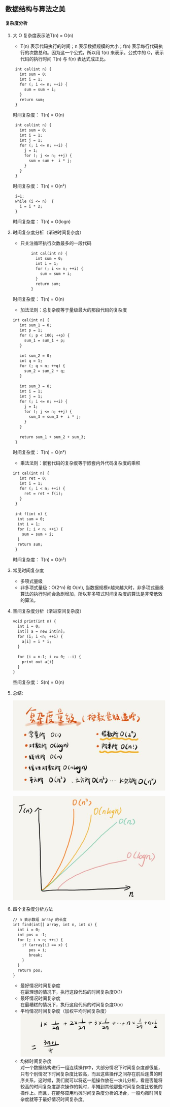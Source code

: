 ## 数据结构与算法之美

#### 复杂度分析
1. 大 O 复杂度表示法T(n) = O(n)
    - T(n) 表示代码执行的时间；n 表示数据规模的大小；f(n) 表示每行代码执行的次数总和。因为这一个公式，所以用 f(n) 来表示。公式中的 O，表示代码的执行时间 T(n) 与 f(n) 表达式成正比。
    ```text
     int cal(int n) {
       int sum = 0;
       int i = 1;
       for (; i <= n; ++i) {
         sum = sum + i;
       }
       return sum;
     }
    ```
    时间复杂度： T(n) = O(n)
    
    ```text
     int cal(int n) {
       int sum = 0;
       int i = 1;
       int j = 1;
       for (; i <= n; ++i) {
         j = 1;
         for (; j <= n; ++j) {
           sum = sum +  i * j;
         }
       }
     }
    ```
    时间复杂度： T(n) = O(n²)
    
    ```text
     i=1;
     while (i <= n)  {
       i = i * 2;
     }
    ```
    时间复杂度： T(n) = O(logn)

2. 时间复杂度分析（渐进时间复杂度）

    - 只关注循环执行次数最多的一段代码
    ```text
            int cal(int n) {
              int sum = 0;
              int i = 1;
              for (; i <= n; ++i) {
                sum = sum + i;
              }
              return sum;
            }
    ```
    时间复杂度： T(n) = O(n)
    
    - 加法法则：总复杂度等于量级最大的那段代码的复杂度
    ```text
    int cal(int n) {
       int sum_1 = 0;
       int p = 1;
       for (; p < 100; ++p) {
         sum_1 = sum_1 + p;
       }
    
       int sum_2 = 0;
       int q = 1;
       for (; q < n; ++q) {
         sum_2 = sum_2 + q;
       }
     
       int sum_3 = 0;
       int i = 1;
       int j = 1;
       for (; i <= n; ++i) {
         j = 1; 
         for (; j <= n; ++j) {
           sum_3 = sum_3 +  i * j;
         }
       }
     
       return sum_1 + sum_2 + sum_3;
     }
    ```
    时间复杂度： T(n) = O(n²)
    
    - 乘法法则：嵌套代码的复杂度等于嵌套内外代码复杂度的乘积
    ```text
    int cal(int n) {
       int ret = 0; 
       int i = 1;
       for (; i < n; ++i) {
         ret = ret + f(i);
       } 
     } 
     
     int f(int n) {
      int sum = 0;
      int i = 1;
      for (; i < n; ++i) {
        sum = sum + i;
      } 
      return sum;
     }
    ```
    时间复杂度： T(n) = O(n²)
    
3. 常见时间复杂度
    - 多项式量级
    - 非多项式量级：O(2^n) 和 O(n!), 当数据规模n越来越大时，非多项式量级算法的执行时间会急剧增加，所以非多项式时间复杂度的算法是非常低效的算法。
    
4. 空间复杂度分析（渐进空间复杂度）
    ```text
    void print(int n) {
      int i = 0;
      int[] a = new int[n];
      for (i; i <n; ++i) {
        a[i] = i * i;
      }
    
      for (i = n-1; i >= 0; --i) {
        print out a[i]
      }
    }
    ```
    空间复杂度： S(n) = O(n)
    
5. 总结:

    ![常见时间复杂度](../pic/常见时间复杂度.JPG)  
    
    ![时间复杂度函数](../pic/复杂度函数.JPG)  

6. 四个复杂度分析方法
    ```text
    // n 表示数组 array 的长度
    int find(int[] array, int n, int x) {
      int i = 0;
      int pos = -1;
      for (; i < n; ++i) {
        if (array[i] == x) {
           pos = i;
           break;
        }
      }
      return pos;
    }
    ```
    - 最好情况时间复杂度<br/>
      在最理想的情况下，执行这段代码的时间复杂度O(1)
    - 最坏情况时间复杂度<br/>
       在最糟糕的情况下，执行这段代码的时间复杂度O(n)
    - 平均情况时间复杂度（加权平均时间复杂度） 
     ![加权平均时间复杂度](../pic/加权平均时间复杂度.JPG) 
    - 均摊时间复杂度<br/>
    对一个数据结构进行一组连续操作中，大部分情况下时间复杂度都很低，只有个别情况下时间复杂度比较高，而且这些操作之间存在前后连贯的时序关系，这时候，我们就可以将这一组操作放在一块儿分析，看是否能将较高的时间复杂度那次操作的耗时，平摊到其他那些时间复杂度比较低的操作上。而且，在能够应用均摊时间复杂度分析的场合，一般均摊时间复杂度就等于最好情况时间复杂度。
    
  